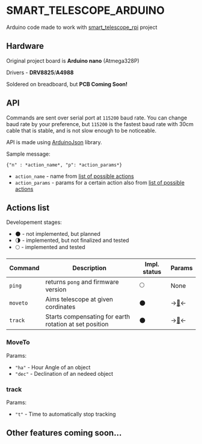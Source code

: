 # SMART_TELESCOPE_ARDUINO

Arduino code made to work with [smart_telescope_rpi](https://github.com/Egorpr0/smart_telescope_rpi) project

## Hardware
Original project board is **Arduino nano** (Atmega328P)

Drivers - **DRV8825**/**A4988**

Soldered on breadboard, but **PCB Coming Soon!**

## API

Commands are sent over serial port at `115200` baud rate.
You can change baud rate by your preference, but `115200` is the fastest baud rate with 30cm cable that is stable, and is not slow enough to be noticeable.

API is made using [ArduinoJson](https://arduinojson.org/) library.

Sample message: 
```
{"n" : *action_name*, "p": *action_params*}
```

 - `action_name` - name from [list of possible actions](#actions-list)
 - `action_params` - params for a certain action also from [list of possible actions](#actions-list)  


## Actions list

Developement stages:
- :new_moon: - not implemented, but planned
- :last_quarter_moon: - implemented, but not finalized and tested
- :full_moon: - implemented and tested

| Command | Description | Impl. status | Params |
| ----------- | ----------- | ----------- | ----------- |
| `ping` | returns `pong` and firmware version | :full_moon: | None |
| `moveto` | Aims telescope at given cordinates | :new_moon: | ->[:milky_way:](#moveto)<-|
| `track` | Starts compensating for earth rotation at set position | :new_moon: | ->[:milky_way:](#track)<-|

<HA> <Dec>

### MoveTo
Params:
  - `"ha"`  - Hour Angle of an object
  - `"dec"` - Declination of an nedeed object

### track
Params:
 - `"t"` - Time to automatically stop tracking
## Other features coming soon...